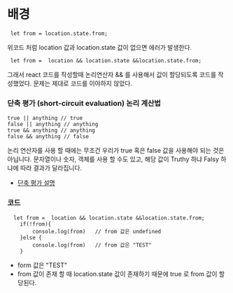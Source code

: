 # 배경

```
 let from = location.state.from;
```
위코드 처럼
 location 값과 location.state 값이 없으면 에러가 발생한다.
 
 ```
  let from =  location && location.state &&location.state.from;
 ```
그래서 react 코드를 작성할때 논리연산자 && 를 사용해서 값이 할당되도록 코드를 작성했었다.
문제는 제대로 코드를 이야하지 않았다.

 
### 단축 평가 (short-circuit evaluation) 논리 계산법

```
true || anything // true
false || anything // anything
true && anything // anything
false && anything // false
```
논리 연산자를 사용 할 때에는 무조건 우리가 true 혹은 false 값을 사용해야 되는 것은 아닙니다. 문자열이나 숫자, 객체를 사용 할 수도 있고, 해당 값이 Truthy 하냐 Falsy 하냐에 따라 결과가 달라집니다.

* [단축 평가 설명](https://learnjs.vlpt.us/useful/03-short-circuiting.html)

### 코드
```
  let from =  location && location.state &&location.state.from;
    if(!from){
        console.log(from)   // from 값은 undefined
    }else {
        console.log(from)   // from 값은 "TEST"
    }         
```
* form 값은 "TEST"
* from 값이 존재 할 때 location.state 값이 존재하기 때문에 true 로 from 값이 할당된다.
